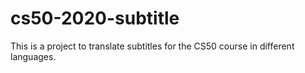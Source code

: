 # cs50-2020-subtitle

This is a project to translate subtitles for the CS50 course in different languages.

